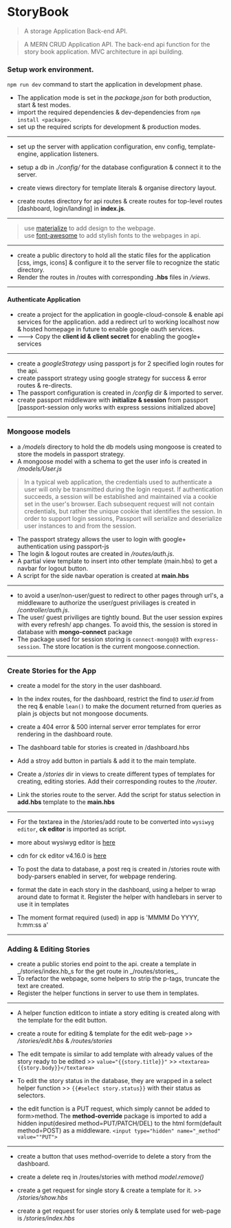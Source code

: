 # StoryBook

> A storage Application Back-end API.

> A MERN CRUD Application API.
> The back-end api function for the story book application.
> MVC architecture in api building.

### Setup work environment.

`npm run dev` command to start the application in development phase.

-  The application mode is set in the _package.json_ for both production, start & test modes.
   <br />
-  import the required dependencies & dev-dependencies from `npm install <package>`.
   <br />
-  set up the required scripts for development & production modes.

---

-  set up the server with application configuration, env config, template-engine, application listeners.
-  setup a db in _./config/_ for the database configuration & connect it to the server.

-  create views directory for template literals & organise directory layout.

-  create routes directory for api routes & create routes for top-level routes [dashboard, login/landing] in **index.js**.

---

> use [materialize](https://materializecss.com/getting-started.html) to add design to the webpage.
> <br />
> use [font-awesome](https://cdnjs.com/libraries/font-awesome) to add stylish fonts to the webpages in api.

---

-  create a public directory to hold all the static files for the application [css, imgs, icons] & configure it to the server file to recognize the static directory.
-  Render the routes in /routes with corresponding **.hbs** files in _/views_.

---

#### Authenticate Application

-  create a project for the application in google-cloud-console & enable api services for the application. add a redirect url to working localhost now & hosted homepage in future to enable google oauth services.
-  ---> Copy the **client id & client secret** for enabling the google+ services

---

-  create a _googleStrategy_ using passport js for 2 specified login routes for the api.
-  create passport strategy using google strategy for success & error routes & re-directs.
-  The passport configuration is created in _/config_ dir & imported to server.
-  create passport middleware with **initialize & session** from passport [passport-session only works with express sessions initialized above]

---

### Mongoose models

-  a _/models_ directory to hold the db models using mongoose is created to store the models in passport strategy.
-  A mongoose model with a schema to get the user info is created in _/models/User.js_

> In a typical web application, the credentials used to authenticate a user will only be transmitted during the login request. If authentication succeeds, a session will be established and maintained via a cookie set in the user's browser.
> Each subsequent request will not contain credentials, but rather the unique cookie that identifies the session. In order to support login sessions, Passport will serialize and deserialize user instances to and from the session.

-  The passport strategy allows the user to login with google+ authentication using passport-js
-  The login & logout routes are created in _/routes/auth.js_.
-  A partial view template to insert into other template (main.hbs) to get a navbar for logout button.
-  A script for the side navbar operation is created at **main.hbs**

---

-  to avoid a user/non-user/guest to redirect to other pages through url's, a middleware to authorize the user/guest priviliages is created in _/controller/auth.js_.
-  The user/ guest priviliges are tightly bound. But the user session expires with every refresh/ app changes. To avoid this, the session is stored in database with **mongo-connect** package
-  The package used for session storing is `connect-mongo@3` with `express-session`. The store location is the current mongoose.connection.

---

### Create Stories for the App

-  create a model for the story in the user dashboard.
-  In the index routes, for the dashboard, restrict the find to _user.id_ from the req & enable `lean()` to make the document returned from queries as plain js objects but not mongoose documents.

-  create a 404 error & 500 internal server error templates for error rendering in the dashboard route.
-  The dashboard table for stories is created in /dashboard.hbs
-  Add a stroy add button in partials & add it to the main template.
-  Create a _/stories_ dir in views to create different types of templates for creating, editing stories. Add their corresponding routes to the _/router_.
-  Link the stories route to the server. Add the script for status selection in **add.hbs** template to the **main.hbs**

---

-  For the textarea in the /stories/add route to be converted into `wysiwyg editor`, **ck editor** is imported as script.
-  more about wysiwyg editor is [here](https://froala.com/wysiwyg-editor/)
-  cdn for ck editor v4.16.0 is [here](https://cdnjs.com/libraries/ckeditor)

-  To post the data to database, a post req is created in /stories route with body-parsers enabled in server, for webpage rendering.
-  format the date in each story in the dashboard, using a helper to wrap around date to format it. Register the helper with handlebars in server to use it in templates
-  The moment format required (used) in app is 'MMMM Do YYYY, h:mm:ss a'

---

### Adding & Editing Stories

-  create a public stories end point to the api. create a template in _/stories/index.hb_s for the get route in _/routes/stories\_.
-  To refactor the webpage, some helpers to strip the p-tags, truncate the text are created.
-  Register the helper functions in server to use them in templates.

---

-  A helper function editIcon to intiate a story editing is created along with the template for the edit button.
-  create a route for editing & template for the edit web-page >> _/stories/edit.hbs_ & _/routes/stories_
-  The edit tempate is similar to add template with already values of the story ready to be edited >> `value="{{story.title}}"` >> `<textarea>{{story.body}}</textarea>`
-  To edit the story status in the database, they are wrapped in a select helper function >>
   `{{#select story.status}}` with their status as selectors.

-  the edit function is a PUT request, which simply cannot be added to form>method. The **method-override** package is imported to add a hidden input(desired method=PUT/PATCH/DEL) to the html form(default method=POST) as a middleware.
   `<input type="hidden" name="_method" value=""PUT">`

---

-  create a button that uses method-override to delete a story from the dashboard.
-  create a delete req in /routes/stories with method _model.remove()_

-  create a get request for single story & create a template for it. >> _/stories/show.hbs_
-  create a get request for user stories only & template used for web-page is _/stories/index.hbs_
